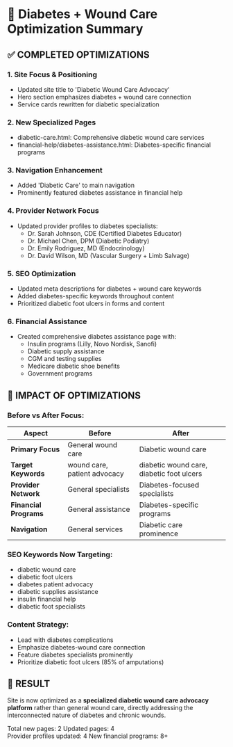 # 🎯 Diabetes + Wound Care Optimization Summary

## ✅ COMPLETED OPTIMIZATIONS

### 1. **Site Focus & Positioning**
- Updated site title to 'Diabetic Wound Care Advocacy'
- Hero section emphasizes diabetes + wound care connection
- Service cards rewritten for diabetic specialization

### 2. **New Specialized Pages**
- diabetic-care.html: Comprehensive diabetic wound care services
- financial-help/diabetes-assistance.html: Diabetes-specific financial programs

### 3. **Navigation Enhancement**
- Added 'Diabetic Care' to main navigation
- Prominently featured diabetes assistance in financial help

### 4. **Provider Network Focus**
- Updated provider profiles to diabetes specialists:
  - Dr. Sarah Johnson, CDE (Certified Diabetes Educator)
  - Dr. Michael Chen, DPM (Diabetic Podiatry)
  - Dr. Emily Rodriguez, MD (Endocrinology)
  - Dr. David Wilson, MD (Vascular Surgery + Limb Salvage)

### 5. **SEO Optimization**
- Updated meta descriptions for diabetes + wound care keywords
- Added diabetes-specific keywords throughout content
- Prioritized diabetic foot ulcers in forms and content

### 6. **Financial Assistance**
- Created comprehensive diabetes assistance page with:
  - Insulin programs (Lilly, Novo Nordisk, Sanofi)
  - Diabetic supply assistance
  - CGM and testing supplies
  - Medicare diabetic shoe benefits
  - Government programs

## 🎯 IMPACT OF OPTIMIZATIONS

### **Before vs After Focus:**
| Aspect | Before | After |
|--------|--------|-------|
| **Primary Focus** | General wound care | Diabetic wound care |
| **Target Keywords** | wound care, patient advocacy | diabetic wound care, diabetic foot ulcers |
| **Provider Network** | General specialists | Diabetes-focused specialists |
| **Financial Programs** | General assistance | Diabetes-specific programs |
| **Navigation** | General services | Diabetic care prominence |

### **SEO Keywords Now Targeting:**
- diabetic wound care
- diabetic foot ulcers  
- diabetes patient advocacy
- diabetic supplies assistance
- insulin financial help
- diabetic foot specialists

### **Content Strategy:**
- Lead with diabetes complications
- Emphasize diabetes-wound care connection
- Feature diabetes specialists prominently
- Prioritize diabetic foot ulcers (85% of amputations)

## 🚀 RESULT
Site is now optimized as a **specialized diabetic wound care advocacy platform** rather than general wound care, directly addressing the interconnected nature of diabetes and chronic wounds.

Total new pages: 2
Updated pages: 4  
Provider profiles updated: 4
New financial programs: 8+

